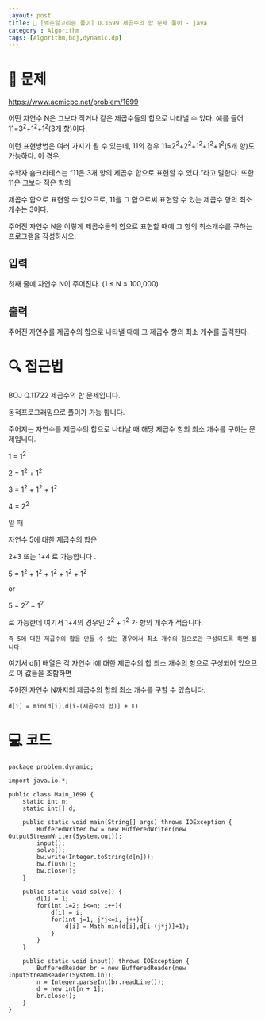 ```yaml
---
layout: post
title: 📖 [백준알고리즘 풀이] Q.1699 제곱수의 합 문제 풀이 - java
category : Algorithm
tags: [Algorithm,boj,dynamic,dp]
---
```

# 📖 문제
https://www.acmicpc.net/problem/1699

어떤 자연수 N은 그보다 작거나 같은 제곱수들의 합으로 나타낼 수 있다. 예를 들어 11=3<sup>2</sup>+1<sup>2</sup>+1<sup>2</sup>(3개 항)이다.

이런 표현방법은 여러 가지가 될 수 있는데, 11의 경우 11=2<sup>2</sup>+2<sup>2</sup>+1<sup>2</sup>+1<sup>2</sup>+1<sup>2</sup>(5개 항)도 가능하다. 이 경우,

수학자 숌크라테스는 “11은 3개 항의 제곱수 합으로 표현할 수 있다.”라고 말한다. 또한 11은 그보다 적은 항의

제곱수 합으로 표현할 수 없으므로, 11을 그 합으로써 표현할 수 있는 제곱수 항의 최소 개수는 3이다.

주어진 자연수 N을 이렇게 제곱수들의 합으로 표현할 때에 그 항의 최소개수를 구하는 프로그램을 작성하시오.

## 입력

첫째 줄에 자연수 N이 주어진다. (1 ≤ N ≤ 100,000)

## 출력

주어진 자연수를 제곱수의 합으로 나타낼 때에 그 제곱수 항의 최소 개수를 출력한다.

# 🔍 접근법
BOJ Q.11722 제곱수의 합 문제입니다.

동적프로그래밍으로 풀이가 가능 합니다.

주어지는 자연수를 제곱수의 합으로 나타날 때 해당 제곱수 항의 최소 개수를 구하는 문제입니다.

1 = 1<sup>2</sup>

2 = 1<sup>2</sup> + 1<sup>2</sup>

3 = 1<sup>2</sup> + 1<sup>2</sup> + 1<sup>2</sup>

4 = 2<sup>2</sup>

일 때

자연수 5에 대한 제곱수의 합은

2+3 또는 1+4 로 가능합니다 .
 
   5 = 1<sup>2</sup> + 1<sup>2</sup> + 1<sup>2</sup> + 1<sup>2</sup> + 1<sup>2</sup>
   
   or
   
   5 = 2<sup>2</sup> + 1<sup>2</sup> 
   
로 가능한데 여기서 1+4의 경우인 2<sup>2</sup> + 1<sup>2</sup> 가 항의 개수가 적습니다.

    즉 5에 대한 제곱수의 합을 만들 수 있는 경우에서 최소 개수의 항으로만 구성되도록 하면 됩니다.
    
여기서 d[i] 배열은 각 자연수 i에 대한 제곱수의 합 최소 개수의 항으로 구성되어 있으므로 이 값들을 조합하면

주어진 자연수 N까지의 제곱수의 합의 최소 개수를 구할 수 있습니다.

    d[i] = min(d[i],d[i-(제곱수의 합)] + 1)
   

               
# 💻 코드

```
package problem.dynamic;

import java.io.*;

public class Main_1699 {
    static int n;
    static int[] d;

    public static void main(String[] args) throws IOException {
        BufferedWriter bw = new BufferedWriter(new OutputStreamWriter(System.out));
        input();
        solve();
        bw.write(Integer.toString(d[n]));
        bw.flush();
        bw.close();
    }

    public static void solve() {
        d[1] = 1;
        for(int i=2; i<=n; i++){
            d[i] = i;
            for(int j=1; j*j<=i; j++){
                d[i] = Math.min(d[i],d[i-(j*j)]+1);
            }
        }
    }

    public static void input() throws IOException {
        BufferedReader br = new BufferedReader(new InputStreamReader(System.in));
        n = Integer.parseInt(br.readLine());
        d = new int[n + 1];
        br.close();
    }
}


```